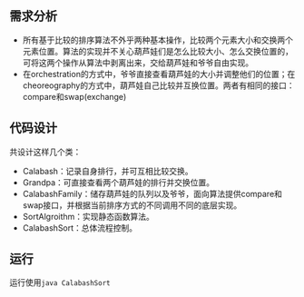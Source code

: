 ## 需求分析
+ 所有基于比较的排序算法不外乎两种基本操作，比较两个元素大小和交换两个元素位置。算法的实现并不关心葫芦娃们是怎么比较大小、怎么交换位置的，可将这两个操作从算法中剥离出来，交给葫芦娃和爷爷自由实现。
+ 在orchestration的方式中，爷爷直接查看葫芦娃的大小并调整他们的位置；在cheoreography的方式中，葫芦娃自己比较并互换位置。两者有相同的接口：compare和swap(exchange)
## 代码设计
共设计这样几个类：
+ Calabash：记录自身排行，并可互相比较交换。
+ Grandpa：可直接查看两个葫芦娃的排行并交换位置。
+ CalabashFamily：储存葫芦娃的队列以及爷爷，面向算法提供compare和swap接口，并根据当前排序方式的不同调用不同的底层实现。
+ SortAlgroithm：实现静态函数算法。
+ CalabashSort：总体流程控制。
## 运行
运行使用`java CalabashSort`